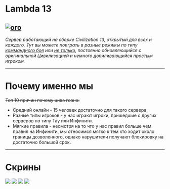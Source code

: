 <style>
:root {
    --bg_h: #1d2021;
    --bg:   #282828;
    --bg_s: #32302f;
    --bg1:  #3c3836;
    --bg2:  #504945;
    --bg3:  #665c54;
    --bg4:  #7c6f64;

    --fg:  #fbf1c7;
    --fg1: #ebdbb2;
    --fg2: #d5c4a1;
    --fg3: #bdae93;
    --fg4: #a89984;

    --red:    #8ec07c;
    --green:  #d3869b;
    --yellow: #83a598;
    --blue:   #fabd2f;
    --purple: #b8bb26;
    --aqua:   #fb4934;
    --gray:   #928374;
    --orange: #fe8019;

    --red-dim:    #cc2412;
    --green-dim:  #98971a;
    --yellow-dim: #d79921;
    --blue-dim:   #458588;
    --purple-dim: #b16286;
    --aqua-dim:   #689d6a;
    --gray-dim:   #a89984;
    --orange-dim: #d65d0e;
}
</style>
# Lambda 13
[![ого](https://discordapp.com/api/guilds/468979034571931648/widget.png)](https://discord.gg/HYsMxbvxeT)
------------
*Сервер работающий на сборке Civilization 13, открытый для всех и каждого. Тут вы можете поиграть в разные режимы по типу <abbr title="TDM - Team Dead Match, командный бой">коммандного боя</abbr> или <abbr title="Nomads, Colony и остальные режимы нацеленые на RP">не только</abbr>, постоянно обновляющийся с оригинальной Цивилизацией и немного допиливающийся простым игроком.* 

------------

# Почему именно мы

~~Топ 10 причин почему цива говно:~~
- Средний онлайн - 15 человек достаточно для такого сервера.
- Разные типы игроков - у нас играют игроки, пришедшие с других серверов по типу Тау или Инфинити.
- Мягкие правила - несмотря на то что у нас правил больше чем правил на Инфинити, мы относимся мягко к тем кто ходит около границы дозволенного, однако нарушители получают блокировку на достаточно большой срок.


------------

# Скрины
<div id=картинки>

![](https://cdn.discordapp.com/attachments/896037330362716177/961716546550521916/unknown.png)
![](https://cdn.discordapp.com/attachments/896037330362716177/961629402817519676/unknown.png)
![](https://cdn.discordapp.com/attachments/896037330362716177/961235944470634516/2022-04-06_145708.png)
![](https://cdn.discordapp.com/attachments/896037330362716177/960846496633331732/2022-04-05_131832.png)

</div>
